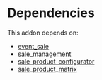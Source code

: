 # Dependencies

This addon depends on:

- [event_sale](https://github.com/bringout/oca-ocb-sale)
- [sale_management](https://github.com/bringout/oca-ocb-sale)
- [sale_product_configurator](https://github.com/bringout/oca-ocb-sale)
- [sale_product_matrix](https://github.com/bringout/oca-ocb-sale)
